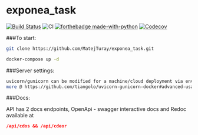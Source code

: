 # exponea_task

[![Build Status](https://travis-ci.org/MatejTuray/exponea_task.svg?branch=master)](https://travis-ci.org/MatejTuray/exponea_task)
![CI](https://img.shields.io/badge/Travis-red.svg?style=flat&logo=travis)
[![forthebadge made-with-python](https://img.shields.io/badge/made%20with-python-blue.svg?style=flat-square)](https://www.python.org/)
[![Codecov](https://codecov.io/gh/MatejTuray/exponea_task/branch/master/graph/badge.svg)](https://codecov.io/gh/MatejTuray/exponea_task)

###To start:

```bash
git clone https://github.com/MatejTuray/exponea_task.git
```

```bash
docker-compose up -d
```

###Server settings:

```bash
uvicorn/gunicorn can be modified for a machine/cloud deployment via env variables in docker-compose file such as MAX_WORKERS or WORKERS_PER_CORE
more @ https://github.com/tiangolo/uvicorn-gunicorn-docker#advanced-usage
```

###Docs:

API has 2 docs endpoints, OpenApi - swagger interactive docs and Redoc available at

```json
/api/cdos && /api/cdeor
```
